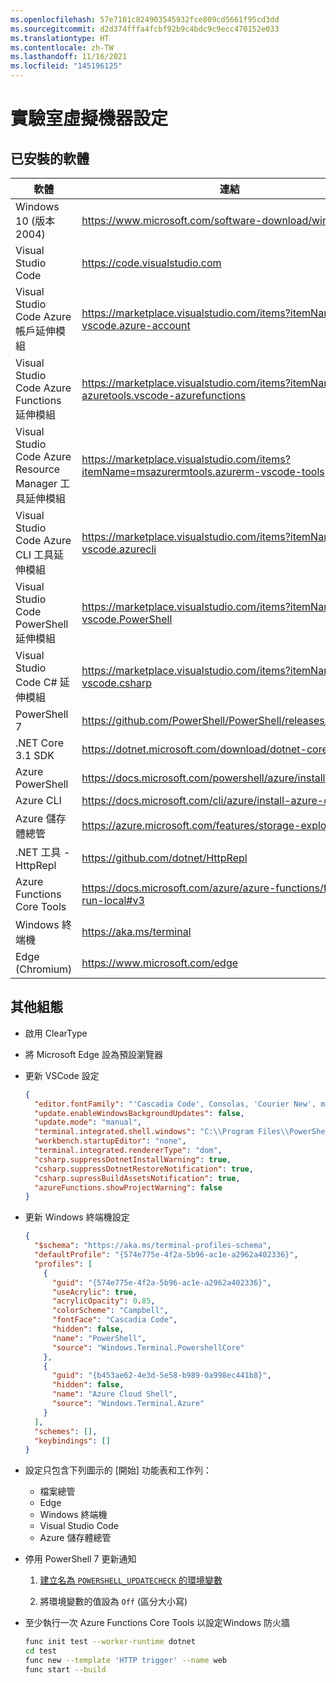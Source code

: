 ```yaml
---
ms.openlocfilehash: 57e7101c824903545932fce809cd5661f95cd3dd
ms.sourcegitcommit: d2d374fffa4fcbf92b9c4bdc9c9ecc470152e033
ms.translationtype: HT
ms.contentlocale: zh-TW
ms.lasthandoff: 11/16/2021
ms.locfileid: "145196125"
---
```

# <a name="lab-virtual-machine-setup"></a>實驗室虛擬機器設定

## <a name="installed-software"></a>已安裝的軟體

| 軟體 | 連結 |
| --- | --- |
| Windows 10 (版本 2004) | <https://www.microsoft.com/software-download/windows10> |
| Visual Studio Code | <https://code.visualstudio.com> |
| Visual Studio Code Azure 帳戶延伸模組 | <https://marketplace.visualstudio.com/items?itemName=ms-vscode.azure-account> |
| Visual Studio Code Azure Functions 延伸模組 | <https://marketplace.visualstudio.com/items?itemName=ms-azuretools.vscode-azurefunctions> |
| Visual Studio Code Azure Resource Manager 工具延伸模組 | <https://marketplace.visualstudio.com/items?itemName=msazurermtools.azurerm-vscode-tools> |
| Visual Studio Code Azure CLI 工具延伸模組 | <https://marketplace.visualstudio.com/items?itemName=ms-vscode.azurecli> |
| Visual Studio Code PowerShell 延伸模組 | <https://marketplace.visualstudio.com/items?itemName=ms-vscode.PowerShell> |
| Visual Studio Code C# 延伸模組 | <https://marketplace.visualstudio.com/items?itemName=ms-vscode.csharp> |
| PowerShell 7 | <https://github.com/PowerShell/PowerShell/releases/tag/v7.0.3> |
| .NET Core 3.1 SDK | <https://dotnet.microsoft.com/download/dotnet-core/3.1> |
| Azure PowerShell | <https://docs.microsoft.com/powershell/azure/install-az-ps> |
| Azure CLI | <https://docs.microsoft.com/cli/azure/install-azure-cli> |
| Azure 儲存體總管 | <https://azure.microsoft.com/features/storage-explorer> |
| .NET 工具 - HttpRepl | <https://github.com/dotnet/HttpRepl> |
| Azure Functions Core Tools | <https://docs.microsoft.com/azure/azure-functions/functions-run-local#v3> |
| Windows 終端機 | <https://aka.ms/terminal> |
| Edge (Chromium) | <https://www.microsoft.com/edge> |

## <a name="additional-configuration"></a>其他組態

- 啟用 ClearType
  
- 將 Microsoft Edge 設為預設瀏覽器

- 更新 VSCode 設定

  ```json
  {
    "editor.fontFamily": "'Cascadia Code', Consolas, 'Courier New', monospace",
    "update.enableWindowsBackgroundUpdates": false,
    "update.mode": "manual",
    "terminal.integrated.shell.windows": "C:\\Program Files\\PowerShell\\7\\pwsh.exe",
    "workbench.startupEditor": "none",
    "terminal.integrated.rendererType": "dom",
    "csharp.suppressDotnetInstallWarning": true,
    "csharp.suppressDotnetRestoreNotification": true,
    "csharp.supressBuildAssetsNotification": true,
    "azureFunctions.showProjectWarning": false
  }
  ```

- 更新 Windows 終端機設定

  ```json
  {
    "$schema": "https://aka.ms/terminal-profiles-schema",
    "defaultProfile": "{574e775e-4f2a-5b96-ac1e-a2962a402336}",
    "profiles": [
      {
        "guid": "{574e775e-4f2a-5b96-ac1e-a2962a402336}",
        "useAcrylic": true,
        "acrylicOpacity": 0.85,
        "colorScheme": "Campbell",
        "fontFace": "Cascadia Code",
        "hidden": false,
        "name": "PowerShell",
        "source": "Windows.Terminal.PowershellCore"
      },
      {
        "guid": "{b453ae62-4e3d-5e58-b989-0a998ec441b8}",
        "hidden": false,
        "name": "Azure Cloud Shell",
        "source": "Windows.Terminal.Azure"
      }
    ],
    "schemes": [],
    "keybindings": []
  }
  ```

- 設定只包含下列圖示的 [開始] 功能表和工作列：
  - 檔案總管
  - Edge
  - Windows 終端機
  - Visual Studio Code
  - Azure 儲存體總管

- 停用 PowerShell 7 更新通知

  1. [建立名為 ``POWERSHELL_UPDATECHECK`` 的環境變數](https://docs.microsoft.com/powershell/module/microsoft.powershell.core/about/about_update_notifications?view=powershell-7)
  
  1. 將環境變數的值設為 ``Off`` (區分大小寫)

- 至少執行一次 Azure Functions Core Tools 以設定Windows 防火牆

  ```bash
  func init test --worker-runtime dotnet
  cd test
  func new --template 'HTTP trigger' --name web
  func start --build
  ```
